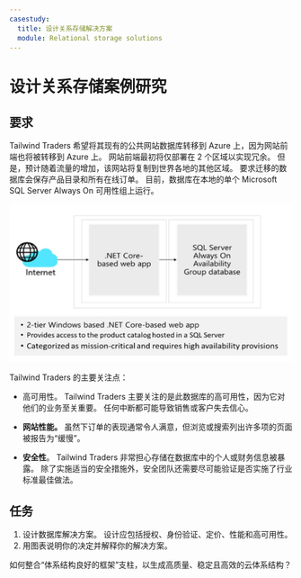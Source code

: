 ```yaml
---
casestudy:
  title: 设计关系存储解决方案
  module: Relational storage solutions
---
```

# 设计关系存储案例研究

## 要求

Tailwind Traders 希望将其现有的公共网站数据库转移到 Azure 上，因为网站前端也将被转移到 Azure 上。  网站前端最初将仅部署在 2 个区域以实现冗余。  但是，预计随着流量的增加，该网站将复制到世界各地的其他区域。 要求迁移的数据库会保存产品目录和所有在线订单。  目前，数据库在本地的单个 Microsoft SQL Server Always On 可用性组上运行。

![非关系存储体系结构](media/relational%20storage.png)

Tailwind Traders 的主要关注点：

-   高可用性。  Tailwind Traders 主要关注的是此数据库的高可用性，因为它对他们的业务至关重要。  任何中断都可能导致销售或客户失去信心。

-   **网站性能。**  虽然下订单的表现通常令人满意，但浏览或搜索列出许多项的页面被报告为“缓慢”。

-   **安全性**。  Tailwind Traders 非常担心存储在数据库中的个人或财务信息被暴露。  除了实施适当的安全措施外，安全团队还需要尽可能验证是否实施了行业标准最佳做法。


## 任务

1.  设计数据库解决方案。 设计应包括授权、身份验证、定价、性能和高可用性。 
2.  用图表说明你的决定并解释你的解决方案。 

如何整合“体系结构良好的框架”支柱，以生成高质量、稳定且高效的云体系结构？
